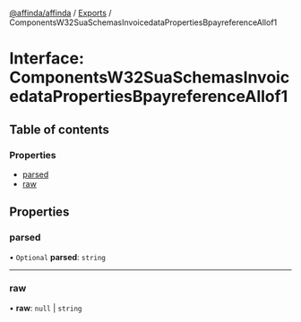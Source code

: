 [@affinda/affinda](../README.md) / [Exports](../modules.md) / ComponentsW32SuaSchemasInvoicedataPropertiesBpayreferenceAllof1

# Interface: ComponentsW32SuaSchemasInvoicedataPropertiesBpayreferenceAllof1

## Table of contents

### Properties

- [parsed](ComponentsW32SuaSchemasInvoicedataPropertiesBpayreferenceAllof1.md#parsed)
- [raw](ComponentsW32SuaSchemasInvoicedataPropertiesBpayreferenceAllof1.md#raw)

## Properties

### parsed

• `Optional` **parsed**: `string`

___

### raw

• **raw**: ``null`` \| `string`
